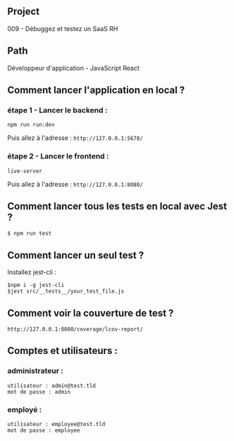## Project
009 - Débuggez et testez un SaaS RH

## Path 
Développeur d'application - JavaScript React

## Comment lancer l'application en local ?

### étape 1 - Lancer le backend :

```
npm run run:dev
```

Puis allez à l'adresse : `http://127.0.0.1:5678/`

### étape 2 - Lancer le frontend :

```
live-server
```

Puis allez à l'adresse : `http://127.0.0.1:8080/`


## Comment lancer tous les tests en local avec Jest ?

```
$ npm run test
```

## Comment lancer un seul test ?

Installez jest-cli :

```
$npm i -g jest-cli
$jest src/__tests__/your_test_file.js
```

## Comment voir la couverture de test ?

`http://127.0.0.1:8080/coverage/lcov-report/`

## Comptes et utilisateurs :

### administrateur : 
```
utilisateur : admin@test.tld 
mot de passe : admin
```
### employé :
```
utilisateur : employee@test.tld
mot de passe : employee
```
